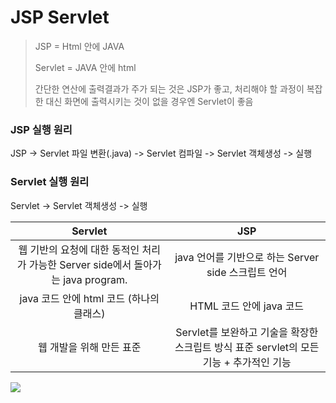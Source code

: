 # JSP Servlet

>JSP = Html 안에 JAVA
>
>Servlet = JAVA 안에 html
>
>간단한 연산에 출력결과가 주가 되는 것은 JSP가 좋고, 처리해야 할 과정이 복잡한 대신 화면에 출력시키는 것이 없을 경우엔 Servlet이 좋음

### JSP 실행 원리

JSP -> Servlet 파일 변환(.java) -> Servlet 컴파일 -> Servlet 객체생성 -> 실행

### Servlet 실행 원리

Servlet -> Servlet 객체생성 -> 실행



|                           Servlet                            |                             JSP                              |
| :----------------------------------------------------------: | :----------------------------------------------------------: |
| 웹 기반의 요청에 대한 동적인 처리가 가능한 Server side에서 돌아가는 java program. |     java 언어를 기반으로 하는 Server side 스크립트 언어      |
|           java 코드 안에 html 코드 (하나의 클래스)           |                   HTML 코드 안에 java 코드                   |
|                   웹 개발을 위해 만든 표준                   | Servlet를 보완하고 기술을 확장한 스크립트 방식 표준 servlet의 모든 기능 + 추가적인 기능 |

<img src="https://blogfiles.pstatic.net/MjAyMTA0MTJfNzMg/MDAxNjE4MTkwNjkzOTYy.Yrdi_ScjHLA4Z__Rfo734Y2wDY1nLApwVvEjbuA5B78g.9qiW3iWv-Zc27dDQozhkrtafXW5mkESLk9LHtJJ53Psg.PNG.ghdalswl77/SE-87f5230c-7b5d-4714-ac26-c4804315952c.png">





